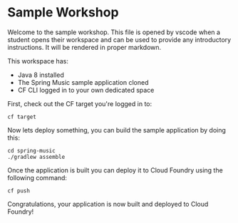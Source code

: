 # Sample Workshop

Welcome to the sample workshop. This file is opened by vscode when a student opens their workspace and can be used to provide any introductory instructions. It will be rendered in proper markdown.

This workspace has:
- Java 8 installed
- The Spring Music sample application cloned
- CF CLI logged in to your own dedicated space

First, check out the CF target you're logged in to:

```
cf target
```

Now lets deploy something, you can build the sample application by doing this:

```
cd spring-music
./gradlew assemble
```

Once the application is built you can deploy it to Cloud Foundry using the following command:

```
cf push
```

Congratulations, your application is now built and deployed to Cloud Foundry!
